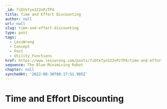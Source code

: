```yaml
---
_id: 7iDtkfyn322nPzTP4
title: Time and Effort Discounting
author: null
url: null
slug: time-and-effort-discounting
type: post
tags:
  - LessWrong
  - Concept
  - Post
  - Utility_Functions
href: https://www.lesswrong.com/posts/7iDtkfyn322nPzTP4/time-and-effort-discounting
sequence: The Blue-Minimizing Robot
chapter: null
synchedAt: '2022-08-30T08:17:51.985Z'
---
```

# Time and Effort Discounting

